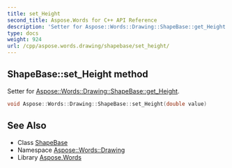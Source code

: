 ```yaml
---
title: set_Height
second_title: Aspose.Words for C++ API Reference
description: 'Setter for Aspose::Words::Drawing::ShapeBase::get_Height.'
type: docs
weight: 924
url: /cpp/aspose.words.drawing/shapebase/set_height/
---
```

## ShapeBase::set_Height method


Setter for [Aspose::Words::Drawing::ShapeBase::get_Height](../get_height/).

```cpp
void Aspose::Words::Drawing::ShapeBase::set_Height(double value)
```

## See Also

* Class [ShapeBase](../)
* Namespace [Aspose::Words::Drawing](../../)
* Library [Aspose.Words](../../../)
